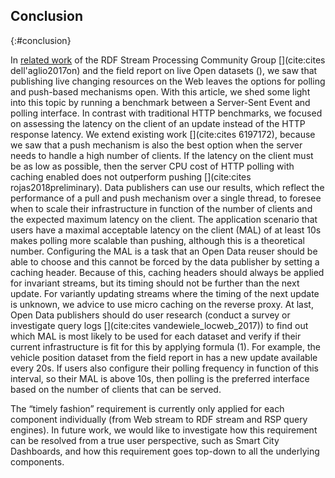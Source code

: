 ## Conclusion
{:#conclusion}

In [related work](#related_work) of the RDF Stream Processing Community Group [](cite:cites dell'aglio2017on) and the field report on live Open datasets ([](#fieldreport)), we saw that publishing live changing resources on the Web leaves the options for polling and push-based mechanisms open. With this article, we shed some light into this topic by running a benchmark between a Server-Sent Event and polling interface. In contrast with traditional HTTP benchmarks, we focused on assessing the latency on the client of an update instead of the HTTP response latency. We extend existing work [](cite:cites 6197172), because we saw that a push mechanism is also the best option when the server needs to handle a high number of clients. If the latency on the client must be as low as possible, then the server CPU cost of HTTP polling with caching enabled does not outperform pushing [](cite:cites rojas2018preliminary). Data publishers can use our results, which reflect the performance of a pull and push mechanism over a single thread, to foresee when to scale their infrastructure in function of the number of clients and the expected maximum latency on the client. The application scenario that users have a maximal acceptable latency on the client (MAL) of at least 10s makes polling more scalable than pushing, although this is a theoretical number. Configuring the MAL is a task that an Open Data reuser should be able to choose and this cannot be forced by the data publisher by setting a caching header. Because of this, caching headers should always be applied for invariant streams, but its timing should not be further than the next update. For variantly updating streams where the timing of the next update is unknown, we advice to use micro caching on the reverse proxy. At last, Open Data publishers should do user research (conduct a survey or investigate query logs [](cite:cites vandewiele_locweb_2017)) to find out which MAL is most likely to be used for each dataset and verify if their current infrastructure is fit for this by applying formula (1). For example, the vehicle position dataset from the field report in [](#fieldreport) has a new update available every 20s. If users also configure their polling frequency in function of this interval, so their MAL is above 10s, then polling is the preferred interface based on the number of clients that can be served.

The “timely fashion” requirement is currently only applied for each component individually (from Web stream to RDF stream and RSP query engines). In future work, we would like to investigate how this requirement can be resolved from a true user perspective, such as Smart City Dashboards, and how this requirement goes top-down to all the underlying components.
